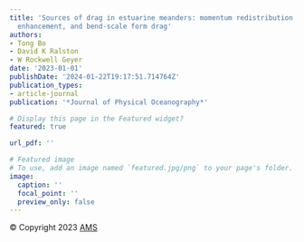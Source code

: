 ```yaml
---
title: 'Sources of drag in estuarine meanders: momentum redistribution, bottom stress
  enhancement, and bend-scale form drag'
authors:
- Tong Bo
- David K Ralston
- W Rockwell Geyer
date: '2023-01-01'
publishDate: '2024-01-22T19:17:51.714764Z'
publication_types:
- article-journal
publication: '*Journal of Physical Oceanography*'

# Display this page in the Featured widget?
featured: true

url_pdf: ''

# Featured image
# To use, add an image named `featured.jpg/png` to your page's folder.
image:
  caption: ''
  focal_point: ''
  preview_only: false
---
```

© Copyright 2023 [AMS](https://www.ametsoc.org/PUBSCopyrightPolicy)